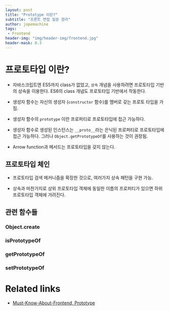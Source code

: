 ```yaml
---
layout: post
title: "Prototype 이란?"
subtitle: "프론트 면접 질문 정리"
author: jopemachine
tags: 
 - Frontend
header-img: "img/header-img/frontend.jpg"
header-mask: 0.3
---
```


# 프로토타입 이란?

- 자바스크립트엔 ES5까지 class가 없었고, `상속` 개념을 사용하려면 프로토타입 기반의 상속을 이용한다. ES6의 class 개념도 프로토타입 기반에서 작동한다.

- 생성자 함수는 자신의 생성자 (`constructor` 함수)를 멤버로 갖는 프로토 타입을 가짐.

- 생성자 함수의 `prototype` 이란 프로퍼티로 프로토타입에 접근 가능하다.

- 생성자 함수로 생성된 인스턴스는 `__proto__`라는 은닉된 프로퍼티로 프로토타입에 접근 가능하다. 그러나 `Object.getPrototypeOf`를 사용하는 것이 권장됨.

- Arrow function과 메서드는 프로토타입을 갖지 않는다.

## 프로토타입 체인

- 프로토타입 검색 메커니즘을 확장한 것으로, 여러가지 상속 패턴을 구현 가능.

- 상속과 마찬가지로 상위 프로토타입 객체에 동일한 이름의 프로퍼티가 있으면 하위 프로토타입 객체에 가려진다.

## 관련 함수들

### Object.create

### isPrototypeOf

### getPrototypeOf

### setPrototypeOf


# Related links

- [Must-Know-About-Frontend, Prototype](https://github.com/baeharam/Must-Know-About-Frontend/blob/main/Notes/javascript/prototype.md)